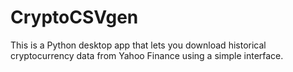 # CryptoCSVgen
This is a Python desktop app that lets you download historical cryptocurrency data from Yahoo Finance using a simple interface.
